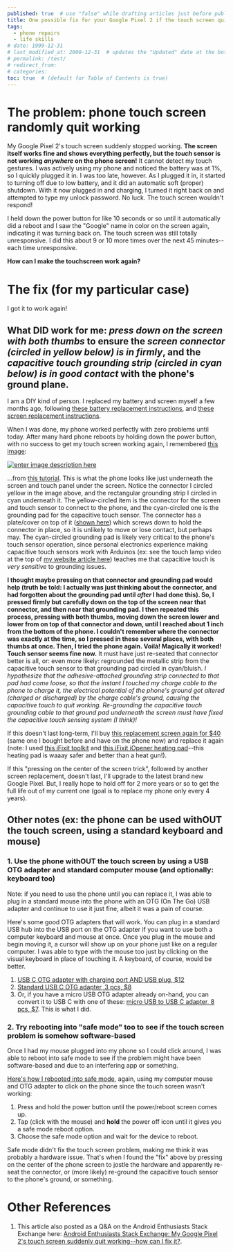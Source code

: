 ```yaml
---
published: true  # use "false" while drafting articles just before publishing
title: One possible fix for your Google Pixel 2 if the touch screen quits working
tags: 
  - phone repairs
  - life skills
# date: 1999-12-31
# last_modified_at: 2000-12-31  # updates the "Updated" date at the bottom!
# permalink: /test/
# redirect_from: 
# categories: 
toc: true  # (default for Table of Contents is true)
---
```



# The problem: phone touch screen randomly quit working

My Google Pixel 2's touch screen suddenly stopped working. **The screen itself works fine and shows everything perfectly, but the _touch_ sensor is not working _anywhere_ on the phone screen!** It cannot detect my touch gestures. I was actively using my phone and noticed the battery was at 1%, so I quickly plugged it in. I was too late, however. As I plugged it in, it started to turning off due to low battery, and it did an automatic soft (proper) shutdown. With it now plugged in and charging, I turned it right back on and attempted to type my unlock password. No luck. The touch screen wouldn't respond! 

I held down the power button for like 10 seconds or so until it automatically did a reboot and I saw the "Google" name in color on the screen again, indicating it was turning back on. The touch screen was still totally unresponsive. I did this about 9 or 10 more times over the next 45 minutes--each time unresponsive. 

**How can I make the touchscreen work again?** 


# The fix (for my particular case)

I got it to work again! 

## What DID work for me: _press down on the screen with both thumbs_ to ensure the _screen connector (circled in yellow below) is in firmly_, and the _capacitive touch grounding strip (circled in cyan below) is in good contact_ with the phone's ground plane.

I am a DIY kind of person. I replaced my battery and screen myself a few months ago, following [these battery replacement instructions][1], and [these screen replacement instructions][2]. 

When I was done, my phone worked perfectly with zero problems until today. After many hard phone reboots by holding down the power button, with no success to get my touch screen working again, I remembered [this image][3]:

[![enter image description here][5]][3]

...from [this tutorial](https://www.ifixit.com/Guide/Google+Pixel+2+Battery+Replacement/103334). This is what the phone looks like just underneath the screen and touch panel under the screen. Notice the connector I circled yellow in the image above, and the rectangular grounding strip I circled in cyan underneath it. The yellow-circled item is the connector for the screen and touch sensor to connect to the phone, and the cyan-circled one is the grounding pad for the capacitive touch sensor. The connector has a plate/cover on top of it ([shown here][6]) which screws down to hold the connector in place, so it is unlikely to move or lose contact, but perhaps may. The cyan-circled grounding pad is likely very critical to the phone's touch sensor operation, since personal electronics experience making capacitive touch sensors work with Arduinos (ex: see the touch lamp video at the top of [my website article here](https://www.electricrcaircraftguy.com/2014/01/the-power-of-arduino.html)) teaches me that capacitive touch is _very sensitive_ to grounding issues. 

**I thought maybe pressing on that connector and grounding pad would help (truth be told: I actually was just thinking about the connector, and had forgotten about the grounding pad until _after_ I had done this). So, I pressed firmly but carefully down on the top of the screen near that connector, and then near that grounding pad. I then repeated this process, pressing with both thumbs, moving down the screen lower and lower from on top of that connector and down, until I reached about 1 inch from the bottom of the phone. I couldn't remember where the connector was exactly at the time, so I pressed in these several places, with both thumbs at once. Then, I tried the phone again. Voilà! Magically it worked! Touch sensor seems fine now.** It must have just re-seated that connector better is all, or: even more likely: regrounded the metallic strip from the capacitive touch sensor to that grounding pad circled in cyan/bluish. _I hypothesize that the adhesive-attached grounding strip connected to that pad had come loose, so that the instant I touched my charge cable to the phone to charge it, the electrical potential of the phone's ground got altered (charged or discharged) by the charge cable's ground, causing the capacitive touch to quit working. Re-grounding the capacitive touch grounding cable to that ground pad underneath the screen must have fixed the capacitive touch sensing system (I think)!_

If this doesn't last long-term, I'll buy [this replacement screen again for $40](https://www.diymobilerepair.com/google-pixel-2-lcd-touch-screen-replacement) (same one I bought before and have on the phone now) and replace it again (note: I used [this iFixit toolkit][7] and [this iFixit iOpener heating pad][8]--this heating pad is waaay safer and better than a heat gun!). 

If this "pressing on the center of the screen trick", followed by another screen replacement, doesn't last, I'll upgrade to the latest brand new Google Pixel. But, I really hope to hold off for 2 more years or so to get the full life out of my current one (goal is to replace my phone only every 4 years). 

## Other notes (ex: the phone can be used withOUT the touch screen, using a standard keyboard and mouse)

### 1. Use the phone withOUT the touch screen by using a USB OTG adapter and standard computer mouse (and optionally: keyboard too)

Note: if you need to use the phone until you can replace it, I was able to plug in a standard mouse into the phone with an OTG (On The Go) USB adapter and continue to use it just fine, albeit it was a pain of course. 

Here's some good OTG adapters that will work. You can plug in a standard USB hub into the USB port on the OTG adapter if you want to use both a computer keyboard and mouse at once. Once you plug in the mouse and begin moving it, a cursor will show up on your phone just like on a regular computer. I was able to type with the mouse too just by clicking on the visual keyboard in place of touching it. A keyboard, of course, would be better.

1. [USB C OTG adapter with charging port AND USB plug, $12][9] 
1. [Standard USB C OTG adapter, 3 pcs, $8][10]
1. Or, if you have a micro USB OTG adapter already on-hand, you can convert it to USB C with one of these: [micro USB to USB C adapter, 8 pcs, $7][11]. This is what I did. 

### 2. Try rebooting into "safe mode" too to see if the touch screen problem is somehow software-based

Once I had my mouse plugged into my phone so I could click around, I was able to reboot into safe mode to see if the problem might have been software-based and due to an interfering app or something. 

[Here's how I rebooted into safe mode][12], again, using my computer mouse and OTG adapter to click on the phone since the touch screen wasn't working:

1. Press and hold the power button until the power/reboot screen comes up.
1. Tap (click with the mouse) and **hold** the power off icon until it gives you a safe mode reboot option.
1. Choose the safe mode option and wait for the device to reboot. 

Safe mode didn't fix the touch screen problem, making me think it was probably a hardware issue. That's when I found the "fix" above by pressing on the center of the phone screen to jostle the hardware and apparently re-seat the connector, or (more likely) re-ground the capacitive touch sensor to the phone's ground, or something. 

# Other References
1. This article also posted as a Q&A on the Android Enthusiasts Stack Exchange here: [Android Enthusiasts Stack Exchange: My Google Pixel 2's touch screen suddenly quit working--how can I fix it?](https://android.stackexchange.com/questions/232564/my-google-pixel-2s-touch-screen-suddenly-quit-working-how-can-i-fix-it).


  [1]: https://www.ifixit.com/Guide/Google+Pixel+2+Battery+Replacement/103334
  [2]: https://www.ifixit.com/Guide/How+to+Replace+a+Google+Pixel+2+Screen/103077
  [3]: https://d3nevzfk7ii3be.cloudfront.net/igi/RSYXSBeeSGreK1tU.huge
  [4]: https://i.stack.imgur.com/GsyFB.jpg
  [5]: https://i.stack.imgur.com/EJMGA.jpg
  [6]: https://d3nevzfk7ii3be.cloudfront.net/igi/HuntXSUMrTQOPvUT.huge
  [7]: https://amzn.to/3naOReu
  [8]: https://amzn.to/3ni7UUg
  [9]: https://amzn.to/2JMAdwk
  [10]: https://amzn.to/2KX5DAA
  [11]: https://amzn.to/38b02zx
  [12]: https://www.androidauthority.com/how-to-enter-safe-mode-android-801476/
